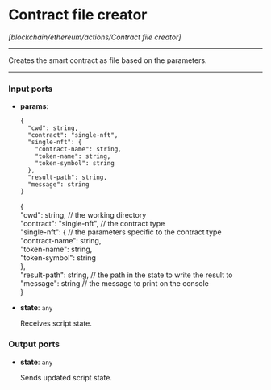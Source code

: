 # Contract file creator

_[blockchain/ethereum/actions/Contract file creator]_

---

Creates the smart contract as file based on the parameters.<br>

---

### Input ports

* __params__: 
    ```
    {
      "cwd": string,
      "contract": "single-nft",
      "single-nft": {
        "contract-name": string,
        "token-name": string,
        "token-symbol": string
      },
      "result-path": string,
      "message": string
    }
    ```

    {<br>
      "cwd": string, // the working directory<br>
      "contract": "single-nft", // the contract type<br>
      "single-nft": {  // the parameters specific to the contract type<br>
        "contract-name": string,<br>
        "token-name": string,<br>
        "token-symbol": string<br>
      },<br>
      "result-path": string, // the path in the state to write the result to<br>
      "message": string // the message to print on the console<br>
    }<br>


* __state__: ` any `

    Receives script state.<br>

### Output ports

* __state__: ` any `

    Sends updated script state.<br>

